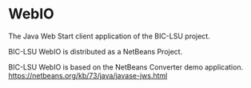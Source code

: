 # WebIO
The Java Web Start client application of the BIC-LSU project.

BIC-LSU WebIO is distributed as a NetBeans Project.

BIC-LSU WebIO is based on the NetBeans Converter demo application.<br />
https://netbeans.org/kb/73/java/javase-jws.html
